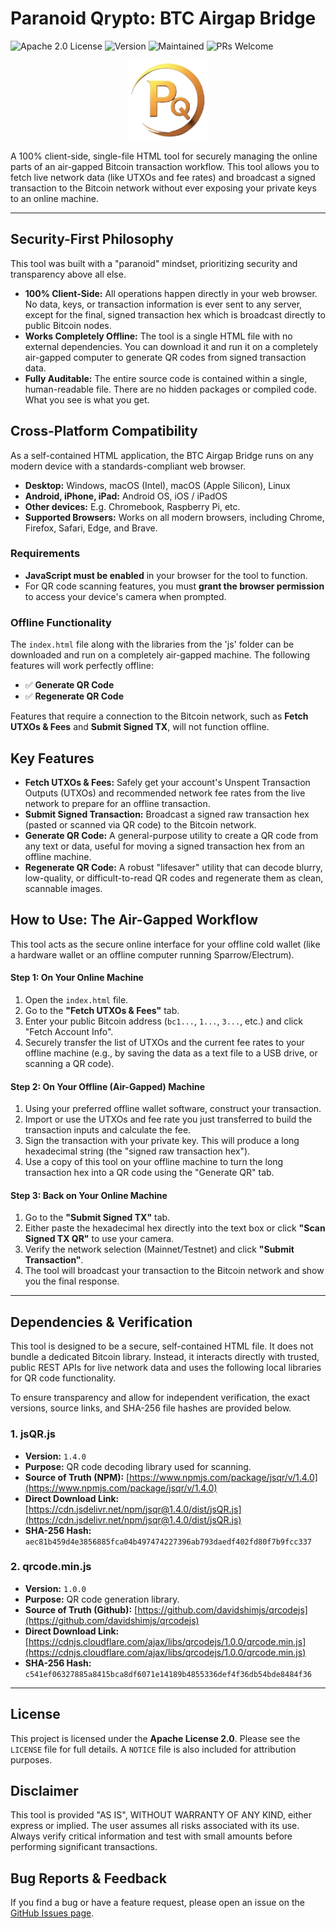 # Paranoid Qrypto: BTC Airgap Bridge

![Apache 2.0 License](https://img.shields.io/badge/License-Apache_2.0-ffd700.svg)
![Version](https://img.shields.io/badge/Version-1.0.0-informational.svg)
![Maintained](https://img.shields.io/badge/Maintained-Yes-green.svg)
![PRs Welcome](https://img.shields.io/badge/PRs-welcome-brightgreen.svg)

<p align="center">
  <img src="docs/logo.png" alt="Paranoid Qrypto Logo" width="128">
</p>

A 100% client-side, single-file HTML tool for securely managing the online parts of an air-gapped Bitcoin transaction workflow. This tool allows you to fetch live network data (like UTXOs and fee rates) and broadcast a signed transaction to the Bitcoin network without ever exposing your private keys to an online machine.

---

## Security-First Philosophy

This tool was built with a "paranoid" mindset, prioritizing security and transparency above all else.

*   **100% Client-Side:** All operations happen directly in your web browser. No data, keys, or transaction information is ever sent to any server, except for the final, signed transaction hex which is broadcast directly to public Bitcoin nodes.
*   **Works Completely Offline:** The tool is a single HTML file with no external dependencies. You can download it and run it on a completely air-gapped computer to generate QR codes from signed transaction data.
*   **Fully Auditable:** The entire source code is contained within a single, human-readable file. There are no hidden packages or compiled code. What you see is what you get.

## Cross-Platform Compatibility

As a self-contained HTML application, the BTC Airgap Bridge runs on any modern device with a standards-compliant web browser.

*   **Desktop:** Windows, macOS (Intel), macOS (Apple Silicon), Linux
*   **Android, iPhone, iPad:** Android OS, iOS / iPadOS
*   **Other devices:** E.g. Chromebook, Raspberry Pi, etc.
*   **Supported Browsers:** Works on all modern browsers, including Chrome, Firefox, Safari, Edge, and Brave.

### Requirements

*   **JavaScript must be enabled** in your browser for the tool to function.
*   For QR code scanning features, you must **grant the browser permission** to access your device's camera when prompted.

### Offline Functionality

The `index.html` file along with the libraries from the 'js' folder can be downloaded and run on a completely air-gapped machine. The following features will work perfectly offline:

*   ✅ **Generate QR Code**
*   ✅ **Regenerate QR Code**

Features that require a connection to the Bitcoin network, such as **Fetch UTXOs & Fees** and **Submit Signed TX**, will not function offline.

## Key Features

*   **Fetch UTXOs & Fees:** Safely get your account's Unspent Transaction Outputs (UTXOs) and recommended network fee rates from the live network to prepare for an offline transaction.
*   **Submit Signed Transaction:** Broadcast a signed raw transaction hex (pasted or scanned via QR code) to the Bitcoin network.
*   **Generate QR Code:** A general-purpose utility to create a QR code from any text or data, useful for moving a signed transaction hex from an offline machine.
*   **Regenerate QR Code:** A robust "lifesaver" utility that can decode blurry, low-quality, or difficult-to-read QR codes and regenerate them as clean, scannable images.

## How to Use: The Air-Gapped Workflow

This tool acts as the secure online interface for your offline cold wallet (like a hardware wallet or an offline computer running Sparrow/Electrum).

#### Step 1: On Your **Online** Machine

1.  Open the `index.html` file.
2.  Go to the **"Fetch UTXOs & Fees"** tab.
3.  Enter your public Bitcoin address (`bc1...`, `1...`, `3...`, etc.) and click "Fetch Account Info".
4.  Securely transfer the list of UTXOs and the current fee rates to your offline machine (e.g., by saving the data as a text file to a USB drive, or scanning a QR code).

#### Step 2: On Your **Offline** (Air-Gapped) Machine

1.  Using your preferred offline wallet software, construct your transaction.
2.  Import or use the UTXOs and fee rate you just transferred to build the transaction inputs and calculate the fee.
3.  Sign the transaction with your private key. This will produce a long hexadecimal string (the "signed raw transaction hex").
4.  Use a copy of this tool on your offline machine to turn the long transaction hex into a QR code using the "Generate QR" tab.

#### Step 3: Back on Your **Online** Machine

1.  Go to the **"Submit Signed TX"** tab.
2.  Either paste the hexadecimal hex directly into the text box or click **"Scan Signed TX QR"** to use your camera.
3.  Verify the network selection (Mainnet/Testnet) and click **"Submit Transaction"**.
4.  The tool will broadcast your transaction to the Bitcoin network and show you the final response.

---

## Dependencies & Verification

This tool is designed to be a secure, self-contained HTML file. It does not bundle a dedicated Bitcoin library. Instead, it interacts directly with trusted, public REST APIs for live network data and uses the following local libraries for QR code functionality.

To ensure transparency and allow for independent verification, the exact versions, source links, and SHA-256 file hashes are provided below.

### 1. jsQR.js

*   **Version:** `1.4.0`
*   **Purpose:** QR code decoding library used for scanning.
*   **Source of Truth (NPM):** [https://www.npmjs.com/package/jsqr/v/1.4.0](https://www.npmjs.com/package/jsqr/v/1.4.0)
*   **Direct Download Link:** [https://cdn.jsdelivr.net/npm/jsqr@1.4.0/dist/jsQR.js](https://cdn.jsdelivr.net/npm/jsqr@1.4.0/dist/jsQR.js)
*   **SHA-256 Hash:** `aec81b459d4e3856885fca04b497474227396ab793daedf402fd80f7b9fcc337`

### 2. qrcode.min.js

*   **Version:** `1.0.0`
*   **Purpose:** QR code generation library.
*   **Source of Truth (Github):** [https://github.com/davidshimjs/qrcodejs](https://github.com/davidshimjs/qrcodejs)
*   **Direct Download Link:** [https://cdnjs.cloudflare.com/ajax/libs/qrcodejs/1.0.0/qrcode.min.js](https://cdnjs.cloudflare.com/ajax/libs/qrcodejs/1.0.0/qrcode.min.js)
*   **SHA-256 Hash:** `c541ef06327885a8415bca8df6071e14189b4855336def4f36db54bde8484f36`

---

## License

This project is licensed under the **Apache License 2.0**. Please see the `LICENSE` file for full details. A `NOTICE` file is also included for attribution purposes.

## Disclaimer

This tool is provided "AS IS", WITHOUT WARRANTY OF ANY KIND, either express or implied. The user assumes all risks associated with its use. Always verify critical information and test with small amounts before performing significant transactions.

## Bug Reports & Feedback

If you find a bug or have a feature request, please open an issue on the [GitHub Issues page](https://github.com/paranoid-qrypto/btc-airgap-bridge/issues).
